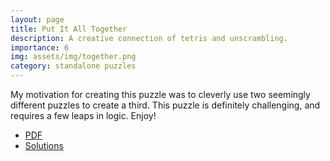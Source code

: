 ```yaml
---
layout: page
title: Put It All Together
description: A creative connection of tetris and unscrambling. 
importance: 6
img: assets/img/together.png
category: standalone puzzles
---
```

My motivation for creating this puzzle was to cleverly use two seemingly different puzzles to create a third. This puzzle is definitely challenging, and requires a few leaps in logic. Enjoy!

- [PDF](/assets/pdf/putitalltogether.pdf)
- [Solutions](/assets/pdf/putitalltogethersol.pdf)